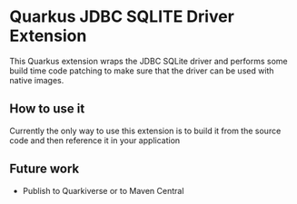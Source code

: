 # Quarkus JDBC SQLITE Driver Extension

This Quarkus extension wraps the JDBC SQLite driver and performs some build time code patching to make sure that the
driver can be used with native images.

## How to use it

Currently the only way to use this extension is to build it from the source code and then reference it in your
application

## Future work

- Publish to Quarkiverse or to Maven Central